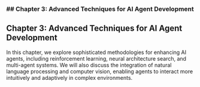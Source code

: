 ### ## Chapter 3: Advanced Techniques for AI Agent Development

## Chapter 3: Advanced Techniques for AI Agent Development

In this chapter, we explore sophisticated methodologies for enhancing AI agents, including reinforcement learning, neural architecture search, and multi-agent systems. We will also discuss the integration of natural language processing and computer vision, enabling agents to interact more intuitively and adaptively in complex environments.